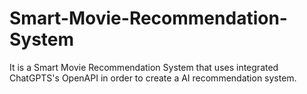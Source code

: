 # Smart-Movie-Recommendation-System
It is a Smart Movie Recommendation System that uses integrated ChatGPTS's OpenAPI in order to create a AI recommendation system.
